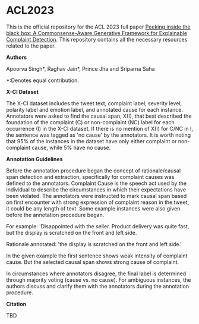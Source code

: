 # ACL2023

This is the official repository for the ACL 2023 full paper [Peeking inside the black box: A Commonsense-Aware Generative Framework for Explainable Complaint Detection](https://2023.aclweb.org/program/accepted/#long-papers). This repository contains all the necessary resources related to the paper.

**Authors**

Apoorva Singh*, Raghav Jain*, Prince Jha and Sriparna Saha

*:Denotes equal contribution.


**X-CI Dataset**

The X-CI dataset includes the tweet text, complaint label, severity level, polarity label and emotion label, and annotated cause for each instance. Annotators were asked to find the causal span, X(I), that best described the foundation of the complaint (C) or non-complaint (NC)  label for each occurrence (I) in the X-CI dataset. If there is no mention of X(I) for C/NC in I, the sentence was tagged as 'no cause' by the annotators. It is worth noting that  95%  of the instances in the dataset have only either complaint or non-complaint cause, while 5% have no cause.


**Annotation Guidelines**

Before the annotation procedure began the concept of rationale/causal span detection and extraction, specifically for complaint causes was defined to the annotators. Complaint Cause is the speech act used by the individual to describe the circumstances in which their expectations have been violated. The annotators were instructed to mark causal span based on first encounter with strong expression of complaint reason in the tweet, it could be any length of text. Some example instances were also given before the annotation procedure began.

For example: 'Disappointed with the seller. Product delivery was quite fast, but the display is scratched on the front and left side. 

Rationale annotated: 'the display is scratched on the front and left side.' 

In the given example the first sentence shows weak intensity of complaint cause. But the selected causal span shows strong cause of complaint.

In circumstances where annotators disagree, the final label is determined through majority voting (cause vs. no cause). For ambiguous instances, the authors discuss and clarify them with the annotators during the annotation procedure.


**Citation**

TBD
